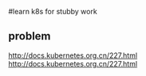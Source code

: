 #learn k8s for stubby work
## problem
  http://docs.kubernetes.org.cn/227.html <br>
    http://docs.kubernetes.org.cn/227.html